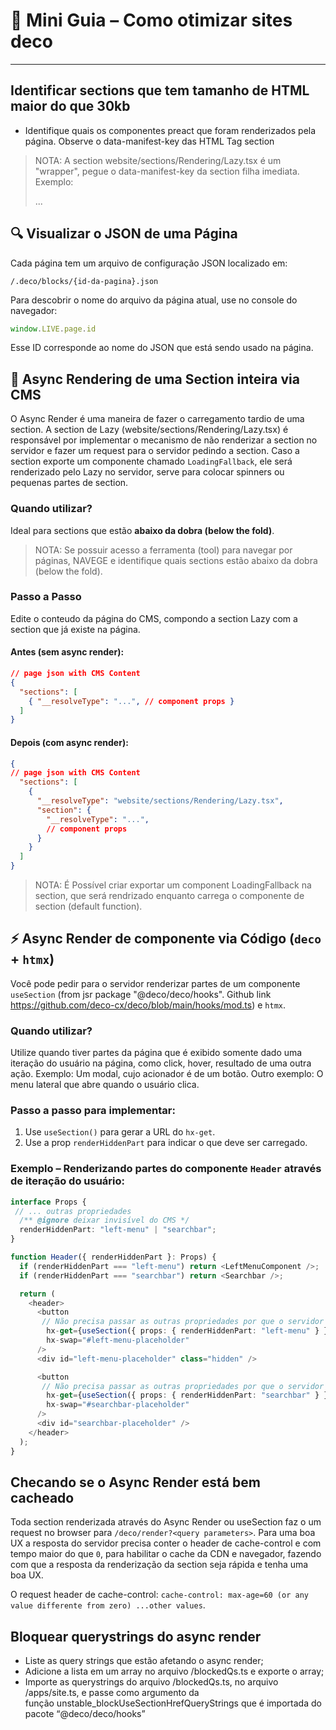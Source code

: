 # 📘 Mini Guia – Como otimizar sites deco
--- 

## Identificar sections que tem tamanho de HTML maior do que 30kb

- Identifique quais os componentes preact que foram renderizados pela página. Observe o data-manifest-key das HTML Tag section

> NOTA: A section website/sections/Rendering/Lazy.tsx é um "wrapper", pegue o data-manifest-key da section filha imediata. Exemplo: <section data-manifest-key="website/sections/Rendering/Lazy.tsx"><section data-manifest-key="caminho/do/arquivo.tsx">...</section></section>

## 🔍 Visualizar o JSON de uma Página

Cada página tem um arquivo de configuração JSON localizado em:

```
/.deco/blocks/{id-da-pagina}.json
```

Para descobrir o nome do arquivo da página atual, use no console do navegador:

```js
window.LIVE.page.id
```

Esse ID corresponde ao nome do JSON que está sendo usado na página.

## 🧩 Async Rendering de uma Section inteira via CMS

O Async Render é uma maneira de fazer o carregamento tardio de uma section. A section de Lazy (website/sections/Rendering/Lazy.tsx) é responsável por implementar o mecanismo
de não renderizar a section no servidor e fazer um request para o servidor pedindo a section. Caso a section exporte um componente chamado `LoadingFallback`, ele será renderizado
pelo Lazy no servidor, serve para colocar spinners ou pequenas partes de section.

### Quando utilizar?

Ideal para sections que estão **abaixo da dobra (below the fold)**.

> NOTA: Se possuir acesso a ferramenta (tool) para navegar por páginas, NAVEGE e identifique quais sections estão abaixo da dobra (below the fold).

### Passo a Passo

Edite o conteudo da página do CMS, compondo a section Lazy com a section que já existe na página.

#### Antes (sem async render):

```json
// page json with CMS Content
{
  "sections": [
    { "__resolveType": "...", // component props }
  ]
}
```

#### Depois (com async render):

```json
{
// page json with CMS Content
  "sections": [
    {
      "__resolveType": "website/sections/Rendering/Lazy.tsx",
      "section": {
        "__resolveType": "...",
        // component props
      }
    }
  ]
}
```

> NOTA: É Possível criar exportar um component LoadingFallback na section, que será rendrizado enquanto carrega o componente de section (default function).

## ⚡ Async Render de componente via Código (`deco` + `htmx`)

Você pode pedir para o servidor renderizar partes de um componente `useSection` (from jsr package "@deco/deco/hooks". Github link https://github.com/deco-cx/deco/blob/main/hooks/mod.ts) e `htmx`.

### Quando utilizar?

Utilize quando tiver partes da página que é exibido somente dado uma iteração do usuário na página, como click, hover, resultado de uma outra ação. Exemplo: Um modal, cujo acionador é de um botão. Outro exemplo: O menu lateral que abre quando o usuário clica.

### Passo a passo para implementar:

1. Use `useSection()` para gerar a URL do `hx-get`.
2. Use a prop `renderHiddenPart` para indicar o que deve ser carregado.

### Exemplo – Renderizando partes do componente `Header` através de iteração do usuário:

```ts
interface Props {
 // ... outras propriedades
  /** @ignore deixar invisível do CMS */
  renderHiddenPart: "left-menu" | "searchbar";
}

function Header({ renderHiddenPart }: Props) {
  if (renderHiddenPart === "left-menu") return <LeftMenuComponent />;
  if (renderHiddenPart === "searchbar") return <Searchbar />;

  return (
    <header>
      <button
       // Não precisa passar as outras propriedades por que o servidor consegue recupera-las. Somente passar propriedades que serão sobreescritas
        hx-get={useSection({ props: { renderHiddenPart: "left-menu" } })}
        hx-swap="#left-menu-placeholder"
      />
      <div id="left-menu-placeholder" class="hidden" />

      <button
       // Não precisa passar as outras propriedades por que o servidor consegue recupera-las. Somente passar propriedades que serão sobreescritas
        hx-get={useSection({ props: { renderHiddenPart: "searchbar" } })}
        hx-swap="#searchbar-placeholder"
      />
      <div id="searchbar-placeholder" />
    </header>
  );
}
```

## Checando se o Async Render está bem cacheado

Toda section renderizada através do Async Render ou useSection faz o um request no browser para `/deco/render?<query parameters>`. Para uma boa UX a resposta do servidor precisa conter o header de cache-control e com tempo maior do que `0`, para habilitar o cache da CDN e navegador, fazendo com que a resposta da renderização da section seja rápida e tenha uma boa UX.

O request header de cache-control: `cache-control: max-age=60 (or any value differente from zero) ...other values`.

## Bloquear querystrings do async render

- Liste as query strings que estão afetando o async render;
- Adicione a lista em um array no arquivo /blockedQs.ts e exporte o array;
- Importe as querystrings do arquivo /blockedQs.ts, no arquivo /apps/site.ts, e passe como argumento da função unstable_blockUseSectionHrefQueryStrings que é importada do pacote “@deco/deco/hooks”
